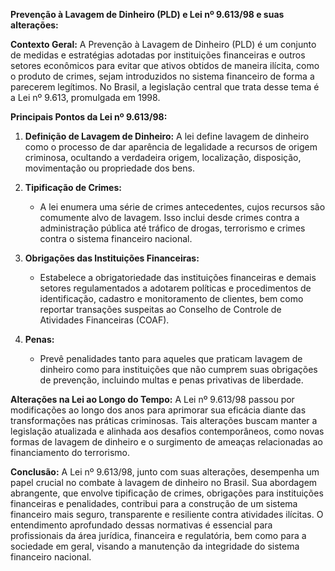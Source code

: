 **Prevenção à Lavagem de Dinheiro (PLD) e Lei nº 9.613/98 e suas alterações:**

**Contexto Geral:** A Prevenção à Lavagem de Dinheiro (PLD) é um conjunto de medidas e estratégias adotadas por instituições financeiras e outros setores econômicos para evitar que ativos obtidos de maneira ilícita, como o produto de crimes, sejam introduzidos no sistema financeiro de forma a parecerem legítimos. No Brasil, a legislação central que trata desse tema é a Lei nº 9.613, promulgada em 1998.

**Principais Pontos da Lei nº 9.613/98:**

1. **Definição de Lavagem de Dinheiro:** A lei define lavagem de dinheiro como o processo de dar aparência de legalidade a recursos de origem criminosa, ocultando a verdadeira origem, localização, disposição, movimentação ou propriedade dos bens.
    
2. **Tipificação de Crimes:**
    
    - A lei enumera uma série de crimes antecedentes, cujos recursos são comumente alvo de lavagem. Isso inclui desde crimes contra a administração pública até tráfico de drogas, terrorismo e crimes contra o sistema financeiro nacional.
3. **Obrigações das Instituições Financeiras:**
    
    - Estabelece a obrigatoriedade das instituições financeiras e demais setores regulamentados a adotarem políticas e procedimentos de identificação, cadastro e monitoramento de clientes, bem como reportar transações suspeitas ao Conselho de Controle de Atividades Financeiras (COAF).
4. **Penas:**
    
    - Prevê penalidades tanto para aqueles que praticam lavagem de dinheiro como para instituições que não cumprem suas obrigações de prevenção, incluindo multas e penas privativas de liberdade.

**Alterações na Lei ao Longo do Tempo:** A Lei nº 9.613/98 passou por modificações ao longo dos anos para aprimorar sua eficácia diante das transformações nas práticas criminosas. Tais alterações buscam manter a legislação atualizada e alinhada aos desafios contemporâneos, como novas formas de lavagem de dinheiro e o surgimento de ameaças relacionadas ao financiamento do terrorismo.

**Conclusão:** A Lei nº 9.613/98, junto com suas alterações, desempenha um papel crucial no combate à lavagem de dinheiro no Brasil. Sua abordagem abrangente, que envolve tipificação de crimes, obrigações para instituições financeiras e penalidades, contribui para a construção de um sistema financeiro mais seguro, transparente e resiliente contra atividades ilícitas. O entendimento aprofundado dessas normativas é essencial para profissionais da área jurídica, financeira e regulatória, bem como para a sociedade em geral, visando a manutenção da integridade do sistema financeiro nacional.